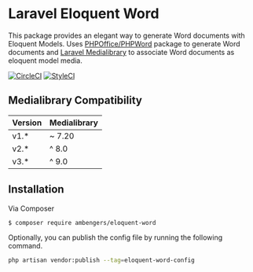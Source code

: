 # Laravel Eloquent Word
This package provides an elegant way to generate Word documents with Eloquent Models.
Uses [PHPOffice/PHPWord](https://github.com/PHPOffice/PHPWord) package to generate Word documents and [Laravel Medialibrary](https://github.com/spatie/laravel-medialibrary) to associate Word documents as eloquent model media.

[![CircleCI](https://circleci.com/gh/ambengers/eloquent-word/tree/master.svg?style=svg)](https://circleci.com/gh/ambengers/eloquent-word/tree/master)
[![StyleCI](https://github.styleci.io/repos/419560299/shield?branch=master)](https://github.styleci.io/repos/419560299?branch=master)

## Medialibrary Compatibility

| Version  | Medialibrary |
|:---------|:-------------|
| v1.*     |~ 7.20        |
| v2.*     |^ 8.0         |
| v3.*     |^ 9.0         |

## Installation

Via Composer

``` bash
$ composer require ambengers/eloquent-word
```

Optionally, you can publish the config file by running the following command.
``` bash
php artisan vendor:publish --tag=eloquent-word-config
```